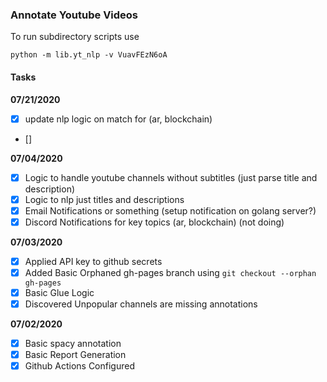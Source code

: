 ### Annotate Youtube Videos

To run subdirectory scripts use

```
python -m lib.yt_nlp -v VuavFEzN6oA
```

#### Tasks

**07/21/2020**
- [x] update nlp logic on match for (ar, blockchain)
- []

**07/04/2020**
- [x] Logic to handle youtube channels without subtitles (just parse title and description)
- [x] Logic to nlp just titles and descriptions
- [x] Email Notifications or something (setup notification on golang server?)
- [x] Discord Notifications for key topics (ar, blockchain) (not doing)

**07/03/2020**
- [x] Applied API key to github secrets
- [x] Added Basic Orphaned gh-pages branch using `git checkout --orphan gh-pages`
- [x] Basic Glue Logic
- [x] Discovered Unpopular channels are missing annotations

**07/02/2020**

- [x] Basic spacy annotation
- [x] Basic Report Generation
- [x] Github Actions Configured
